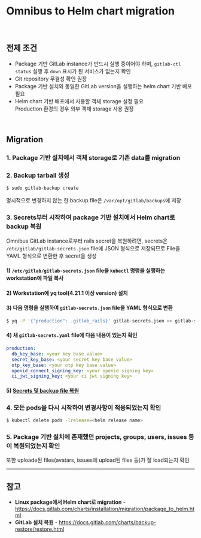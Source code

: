 # Omnibus to Helm chart migration

<br>

## 전제 조건
- Package 기반 GitLab instance가 반드시 실행 중이어야 하며, `gitlab-ctl status` 실행 후 `down` 표시가 된 서비스가 없는지 확인
- Git repository 무결성 확인 권장
- Package 기반 설치와 동일한 GitLab version을 실행하는 helm chart 기반 배포 필요
- Helm chart 기반 배포에서 사용할 객체 storage 설정 필요  
  Production 환경의 경우 외부 객체 storage 사용 권장

<br>

## Migration
### 1. Package 기반 설치에서 객체 storage로 기존 data를 migration

### 2. Backup tarball 생성
```bash
$ sudo gitlab-backup create
```

명시적으로 변경하지 않는 한 backup file은 `/var/opt/gitlab/backups`에 저장

### 3. Secrets부터 시작하여 package 기반 설치에서 Helm chart로 backup 복원
Omnibus GitLab instance로부터 rails secret을 복원하려면, secrets은 `/etc/gitlab/gitlab-secrets.json` file에 JSON 형식으로 저장되므로
File을 YAML 형식으로 변환한 후 secret을 생성

#### 1\) `/etc/gitlab/gitlab-secrets.json` file을 `kubectl` 명령을 실행하는 workstation에 파일 복사

#### 2\) Workstation에 yq tool(4.21.1 이상 version) 설치

#### 3\) 다음 명령을 실행하여 `gitlab-secrets.json` file을 YAML 형식으로 변환

```bash
$ yq -P '{"production": .gitlab_rails}' gitlab-secrets.json >> gitlab-secrets.yaml
```

#### 4\) 새 `gitlab-secrets.yaml` file에 다음 내용이 있는지 확인

```yaml
production:
  db_key_base: <your key base value>
  secret_key_base: <your secret key base value>
  otp_key_base: <your otp key base value>
  openid_connect_signing_key: <your openid signing key>
  ci_jwt_signing_key: <your ci jwt signing key>
```

#### 5\) [Secrets 및 backup file 복원](https://github.com/bigmtn1113/GitLab-Note/blob/master/GitLab/GitLab%20%EA%B4%80%EB%A6%AC/Backup%20and%20restore/Helm%20chart%20(Kubernetes).md#restore)

### 4. 모든 pods을 다시 시작하여 변경사항이 적용되었는지 확인
```bash
$ kubectl delete pods -lrelease=<helm release name>
```

### 5. Package 기반 설치에 존재했던 projects, groups, users, issues 등이 복원되었는지 확인
또한 uploade된 files(avatars, issues에 upload된 files 등)가 잘 load되는지 확인

<hr>

## 참고
- **Linux package에서 Helm chart로 migration** - https://docs.gitlab.com/charts/installation/migration/package_to_helm.html
- **GitLab 설치 복원** - https://docs.gitlab.com/charts/backup-restore/restore.html
